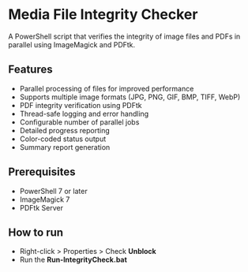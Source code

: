 # Media File Integrity Checker

A PowerShell script that verifies the integrity of image files and PDFs in parallel using ImageMagick and PDFtk.

## Features

- Parallel processing of files for improved performance
- Supports multiple image formats (JPG, PNG, GIF, BMP, TIFF, WebP)
- PDF integrity verification using PDFtk
- Thread-safe logging and error handling
- Configurable number of parallel jobs
- Detailed progress reporting
- Color-coded status output
- Summary report generation

## Prerequisites

- PowerShell 7 or later
- ImageMagick 7
- PDFtk Server

## How to run

- Right-click > Properties > Check **Unblock**
- Run the **Run-IntegrityCheck.bat**
